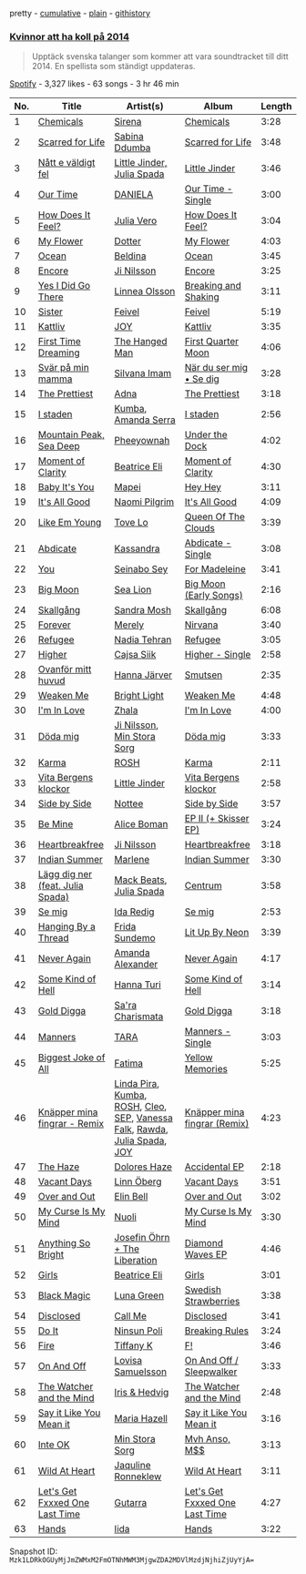 pretty - [cumulative](/playlists/cumulative/1m6DKwKNM1YLcm3OX6RzJg.md) - [plain](/playlists/plain/1m6DKwKNM1YLcm3OX6RzJg) - [githistory](https://github.githistory.xyz/mackorone/spotify-playlist-archive/blob/main/playlists/plain/1m6DKwKNM1YLcm3OX6RzJg)

### [Kvinnor att ha koll på 2014](https://open.spotify.com/playlist/1m6DKwKNM1YLcm3OX6RzJg)

> Upptäck svenska talanger som kommer att vara soundtracket till ditt 2014\.  En spellista som ständigt uppdateras.

[Spotify](https://open.spotify.com/user/spotify) - 3,327 likes - 63 songs - 3 hr 46 min

| No. | Title | Artist(s) | Album | Length |
|---|---|---|---|---|
| 1 | [Chemicals](https://open.spotify.com/track/2C0CjVT5c9zYvZvi06d3K1) | [Sirena](https://open.spotify.com/artist/3ua4MYAHmkOM1hL7o0FqIw) | [Chemicals](https://open.spotify.com/album/6bps2jUJmwpz3NAB7h1ps1) | 3:28 |
| 2 | [Scarred for Life](https://open.spotify.com/track/6hSxfT77rrINwjBwNLJQyk) | [Sabina Ddumba](https://open.spotify.com/artist/2Mp409M6EpFr3kGdQ1mwjS) | [Scarred for Life](https://open.spotify.com/album/2pLJ6YzC5PaXwm33bvU4Y6) | 3:48 |
| 3 | [Nått e väldigt fel](https://open.spotify.com/track/0Fv8TCHfYR6C1LfltRSXaE) | [Little Jinder, Julia Spada](https://open.spotify.com/artist/4tLbIEEl59BQQuzTVtGAZt) | [Little Jinder](https://open.spotify.com/album/7LIL14VAm9R4YDEyXDcj8J) | 3:46 |
| 4 | [Our Time](https://open.spotify.com/track/6mSxanbVnB8qniVZZELv1M) | [DANIELA](https://open.spotify.com/artist/23nV5y43ZKUFMjxGe0U0V5) | [Our Time \- Single](https://open.spotify.com/album/5PZp99yK7B2jLWBnmHshva) | 3:00 |
| 5 | [How Does It Feel?](https://open.spotify.com/track/35bC2skqceDj13rb0n6oIP) | [Julia Vero](https://open.spotify.com/artist/0Y3tjYXavSfCOvFjkPrSS6) | [How Does It Feel?](https://open.spotify.com/album/7klBCys45aj9xrA2KfhNh6) | 3:04 |
| 6 | [My Flower](https://open.spotify.com/track/6Q4CpyNSAmJjnJtQyOGK8r) | [Dotter](https://open.spotify.com/artist/5CPsScBTPYY11Lv4Eb7k4t) | [My Flower](https://open.spotify.com/album/6evWdmv5vg9xLTJ9MojyXg) | 4:03 |
| 7 | [Ocean](https://open.spotify.com/track/0I8DfUJCFZ29tT361A3P5j) | [Beldina](https://open.spotify.com/artist/1j9GGUnKOakzJXzYuaVGWT) | [Ocean](https://open.spotify.com/album/3oUN7kggwF2RZp1OTZ7kLw) | 3:45 |
| 8 | [Encore](https://open.spotify.com/track/2wNbHtFtBGgNtNx5pPenW9) | [Ji Nilsson](https://open.spotify.com/artist/4gXoprttD6M0HwTqQNsxOY) | [Encore](https://open.spotify.com/album/4t5QBYdX7YVymdhNQJtz4l) | 3:25 |
| 9 | [Yes I Did Go There](https://open.spotify.com/track/6ZYDtUFfikwkTNwxzmxDtx) | [Linnea Olsson](https://open.spotify.com/artist/5URaqWGLWi0maxmjctj8I0) | [Breaking and Shaking](https://open.spotify.com/album/0FUxJv4VOv3YcDij7mXo6n) | 3:11 |
| 10 | [Sister](https://open.spotify.com/track/52ibidnD7yUEYnGdQwfXSn) | [Feivel](https://open.spotify.com/artist/4IlDMQ8MLC5loSs9pdzetP) | [Feivel](https://open.spotify.com/album/6Bu2t24EVCXF75bOJGkBHN) | 5:19 |
| 11 | [Kattliv](https://open.spotify.com/track/3YHmE7BGCTAlMnwS58prHa) | [JOY](https://open.spotify.com/artist/0XgxgYnzpP0KwA4BMliFlq) | [Kattliv](https://open.spotify.com/album/6F8xptDIjdalRhckYJi6hs) | 3:35 |
| 12 | [First Time Dreaming](https://open.spotify.com/track/5Z8j7HPqz4AKDwX64rrlIT) | [The Hanged Man](https://open.spotify.com/artist/5tZJr2eD6Hzed8goSsvFzN) | [First Quarter Moon](https://open.spotify.com/album/6Ub7x47sI1SRulOYGvDeHE) | 4:06 |
| 13 | [Svär på min mamma](https://open.spotify.com/track/2vLi0TRgyBWF3XT789TK7W) | [Silvana Imam](https://open.spotify.com/artist/14vNE9iqS5eGAL6OogiN8g) | [När du ser mig • Se dig](https://open.spotify.com/album/5slPXymVI92WzU4ckyk3DA) | 3:28 |
| 14 | [The Prettiest](https://open.spotify.com/track/6WkEW1FqVm3gIQ8OT6DAVv) | [Adna](https://open.spotify.com/artist/1pduOlnYE5rd4VChXbeU8g) | [The Prettiest](https://open.spotify.com/album/5ggFRdnCv0Fas9CQW9ixSb) | 3:18 |
| 15 | [I staden](https://open.spotify.com/track/4PxOSNVoO7QbYPK6EIG353) | [Kumba](https://open.spotify.com/artist/0GD2LYGX4nMj9F84HsIWp1), [Amanda Serra](https://open.spotify.com/artist/6x5Okj9dLLSYeYE9LtnkIT) | [I staden](https://open.spotify.com/album/2gBjWy1NdE9z9X9elFGgjT) | 2:56 |
| 16 | [Mountain Peak, Sea Deep](https://open.spotify.com/track/3dGcfSthwIfEFo8BKoWKH9) | [Pheeyownah](https://open.spotify.com/artist/3uHNiWNGDKPU2dIA7Q7en9) | [Under the Dock](https://open.spotify.com/album/1Um1uJ7I1UYchG6FSZZneG) | 4:02 |
| 17 | [Moment of Clarity](https://open.spotify.com/track/4NcVWi4YFJ5P6Xl8pWHBo9) | [Beatrice Eli](https://open.spotify.com/artist/1lzoEy8yiIBiHOuaO4h5Wj) | [Moment of Clarity](https://open.spotify.com/album/49nxwF14MFVXam2ciL3Qtr) | 4:30 |
| 18 | [Baby It's You](https://open.spotify.com/track/6obw4kNNFTD9AcJmS23fOG) | [Mapei](https://open.spotify.com/artist/6baWjwY7WiVPCZcW7pqqhz) | [Hey Hey](https://open.spotify.com/album/7aAckmXx2tIaR6qB1F7cKs) | 3:11 |
| 19 | [It's All Good](https://open.spotify.com/track/4Zn4pQK12WQ96kGHMRhiKO) | [Naomi Pilgrim](https://open.spotify.com/artist/5QpXKWRjxAVZlmn5trAa16) | [It's All Good](https://open.spotify.com/album/0WD3NDgF06gmSKCFrGlvjw) | 4:09 |
| 20 | [Like Em Young](https://open.spotify.com/track/20N8HzFUDR2Je9WmvXvVDZ) | [Tove Lo](https://open.spotify.com/artist/4NHQUGzhtTLFvgF5SZesLK) | [Queen Of The Clouds](https://open.spotify.com/album/5Z5O36p7BivXzkucc0PAfw) | 3:39 |
| 21 | [Abdicate](https://open.spotify.com/track/1rYNmwfcscXLH1BTb2Tp6x) | [Kassandra](https://open.spotify.com/artist/4uDggFqIGEMJ9nSi81KAaI) | [Abdicate \- Single](https://open.spotify.com/album/2kuvpZj8nScuspORDoNG8S) | 3:08 |
| 22 | [You](https://open.spotify.com/track/2kAwRhYlFuUTqhdeeWdzyO) | [Seinabo Sey](https://open.spotify.com/artist/4X0v8sFoDZ6rIfkeOeVm2i) | [For Madeleine](https://open.spotify.com/album/0rk5czGKHLHVD0UYSz2cNB) | 3:41 |
| 23 | [Big Moon](https://open.spotify.com/track/0r2CdD3rZktGzx52EbpYml) | [Sea Lion](https://open.spotify.com/artist/0Rh7bmBDQ8p6p7XujYvWxT) | [Big Moon \(Early Songs\)](https://open.spotify.com/album/56Ezvn2HMyN3RKke8Jhl3y) | 2:16 |
| 24 | [Skallgång](https://open.spotify.com/track/4YCv92ag0PhIroJW26WlyV) | [Sandra Mosh](https://open.spotify.com/artist/68VaWzmrG770Q8AuJYB7C3) | [Skallgång](https://open.spotify.com/album/3D018sHbK05ME2OkNqtp7M) | 6:08 |
| 25 | [Forever](https://open.spotify.com/track/47GMmtA3PJ8FPWufELiR7d) | [Merely](https://open.spotify.com/artist/3R0EMFbUS5NaombX9GQOn7) | [Nirvana](https://open.spotify.com/album/24u50KJzOngqHyVsS1Yumd) | 3:40 |
| 26 | [Refugee](https://open.spotify.com/track/2lvMXoYjfJMJpjly1PVBLB) | [Nadia Tehran](https://open.spotify.com/artist/09ESvFEyyX1aDdRg5kmsvu) | [Refugee](https://open.spotify.com/album/1mWT7urJptqLU6t5cGexxk) | 3:05 |
| 27 | [Higher](https://open.spotify.com/track/3wj6yIJ6Mp2OTzv60dJCFc) | [Cajsa Siik](https://open.spotify.com/artist/0YoNeQ5nyDVM6lRAhnzvk8) | [Higher \- Single](https://open.spotify.com/album/5j8KW1nrh18aeJOByD0iJB) | 2:58 |
| 28 | [Ovanför mitt huvud](https://open.spotify.com/track/4Dr4FgZgEzVKuzQ85Us0F4) | [Hanna Järver](https://open.spotify.com/artist/6JHabNWuD8rd3TQQtMf6Q5) | [Smutsen](https://open.spotify.com/album/1Qq6LX6e7j7KyYhLJmnuJC) | 2:35 |
| 29 | [Weaken Me](https://open.spotify.com/track/7dtWskhOE8BM0QFTZV60pS) | [Bright Light](https://open.spotify.com/artist/5eVGKlBIDFLuG0wJPL6wHi) | [Weaken Me](https://open.spotify.com/album/6Uzv0LKk4R0MFTg1wGFNHK) | 4:48 |
| 30 | [I'm In Love](https://open.spotify.com/track/0M94S8r84UQlj30DiGakJG) | [Zhala](https://open.spotify.com/artist/2vI70V5Tc6jB3d2uzb2UEA) | [I'm In Love](https://open.spotify.com/album/4d9WOie0E4Iq4zs8rpcw9Y) | 4:00 |
| 31 | [Döda mig](https://open.spotify.com/track/5tNn3yFfZzXasCtq9yU8Sa) | [Ji Nilsson](https://open.spotify.com/artist/4gXoprttD6M0HwTqQNsxOY), [Min Stora Sorg](https://open.spotify.com/artist/53mirS5AzwzEw9MsquLXFo) | [Döda mig](https://open.spotify.com/album/1CMRCHyu46YlOLpLwkTawx) | 3:33 |
| 32 | [Karma](https://open.spotify.com/track/5Oc4FV7Xst4FV6h7Djnhza) | [ROSH](https://open.spotify.com/artist/739zjStIc6EHrV5thshKkp) | [Karma](https://open.spotify.com/album/3UPYf6XG4KnoFoYXkDqt8C) | 2:11 |
| 33 | [Vita Bergens klockor](https://open.spotify.com/track/1tQm2rikJzY16ydAO4MarP) | [Little Jinder](https://open.spotify.com/artist/5QYBoZAoupoPPuFB1KHfx0) | [Vita Bergens klockor](https://open.spotify.com/album/6Q599hbIBQ1Kc31U40oS3o) | 2:58 |
| 34 | [Side by Side](https://open.spotify.com/track/0YmkdpMyPBwf3aaJmlNTl9) | [Nottee](https://open.spotify.com/artist/4HzwGvwclnBi96qEpAh42Q) | [Side by Side](https://open.spotify.com/album/7GFioZolEtO3efNAgPRfx6) | 3:57 |
| 35 | [Be Mine](https://open.spotify.com/track/43tUtj6cBk1owPFUxlohgE) | [Alice Boman](https://open.spotify.com/artist/3WiytRnvoL0kT3oAGl9TCt) | [EP II \(+ Skisser EP\)](https://open.spotify.com/album/6ya2R3JMhXRuVrrZy5Bzwa) | 3:24 |
| 36 | [Heartbreakfree](https://open.spotify.com/track/2mBqpAQLPXGC9RgoQaslmr) | [Ji Nilsson](https://open.spotify.com/artist/4gXoprttD6M0HwTqQNsxOY) | [Heartbreakfree](https://open.spotify.com/album/6wITnfLpQXsy5rXdRCyZVz) | 3:18 |
| 37 | [Indian Summer](https://open.spotify.com/track/7ak59eu2Pw4TORd9GcXg2m) | [Marlene](https://open.spotify.com/artist/0pAV5GaO9ak8wk1NnF37Cl) | [Indian Summer](https://open.spotify.com/album/38G4kkUQiCtIYrTr0a2aEB) | 3:30 |
| 38 | [Lägg dig ner \(feat\. Julia Spada\)](https://open.spotify.com/track/4Z1qkBTPjy6AaFBD3Mes0W) | [Mack Beats](https://open.spotify.com/artist/3GulSpXnCkqwVDg45tyly4), [Julia Spada](https://open.spotify.com/artist/0GtgBnMAiOhU6MebyAB0V2) | [Centrum](https://open.spotify.com/album/3A84ljn6wa9q2LezCzEJrf) | 3:58 |
| 39 | [Se mig](https://open.spotify.com/track/7eQqI59dSjsfwB3BZGGBd8) | [Ida Redig](https://open.spotify.com/artist/2Q5xMO7xxS59W7ipdDQMQe) | [Se mig](https://open.spotify.com/album/3ZFgKDVHC0csLpU5KBqBkY) | 2:53 |
| 40 | [Hanging By a Thread](https://open.spotify.com/track/2L0YWDdbgVFFIoKx6sRKQI) | [Frida Sundemo](https://open.spotify.com/artist/5vuIOnOp6NI06rjLgTpYiY) | [Lit Up By Neon](https://open.spotify.com/album/5GlJD1iZGNGKTwoss2ga7b) | 3:39 |
| 41 | [Never Again](https://open.spotify.com/track/5BdZUskaBt9bSboa5VtEEB) | [Amanda Alexander](https://open.spotify.com/artist/0up2JtB84IcFEDUa8lAhr2) | [Never Again](https://open.spotify.com/album/5eEqAaODh4bqvLmm9fqZWd) | 4:17 |
| 42 | [Some Kind of Hell](https://open.spotify.com/track/0Rkk2u5ia6dltl6jrcduIz) | [Hanna Turi](https://open.spotify.com/artist/1vc3QH5C40mZuqQkmrkM03) | [Some Kind of Hell](https://open.spotify.com/album/1IyuiI1HcIVMlFpL0MPaME) | 3:14 |
| 43 | [Gold Digga](https://open.spotify.com/track/4a0kQAJWo81FhUgZ7zwHln) | [Sa'ra Charismata](https://open.spotify.com/artist/3adjEuueg4rtrN4r5E0qUH) | [Gold Digga](https://open.spotify.com/album/6rFmfEkV9Fw2z3SPm6tSWU) | 3:18 |
| 44 | [Manners](https://open.spotify.com/track/1jKhizwMMLRhd9ePlmrRVs) | [TARA](https://open.spotify.com/artist/44JuTivIAsawx5VOE51AQT) | [Manners \- Single](https://open.spotify.com/album/3YK92lBZVCqnLNJOK3JS91) | 3:03 |
| 45 | [Biggest Joke of All](https://open.spotify.com/track/300V5cWCzuWqtAC9DsNRxV) | [Fatima](https://open.spotify.com/artist/5uNCGgWH5Id1cW8kh9Sc67) | [Yellow Memories](https://open.spotify.com/album/0hg1LXzC5nqwTyEYHNFiwx) | 5:25 |
| 46 | [Knäpper mina fingrar \- Remix](https://open.spotify.com/track/0PIXeBuPkFCpV0zAhLROoS) | [Linda Pira](https://open.spotify.com/artist/0qeei9KQnptjwb8MgkqEoy), [Kumba](https://open.spotify.com/artist/0GD2LYGX4nMj9F84HsIWp1), [ROSH](https://open.spotify.com/artist/739zjStIc6EHrV5thshKkp), [Cleo](https://open.spotify.com/artist/1SwDFc5jX708XR3XtzLrRs), [SEP](https://open.spotify.com/artist/7aNX7YUSCDIcwGNlZlVpKo), [Vanessa Falk](https://open.spotify.com/artist/0GIFTbUHTZfEHaGy2ZsI0E), [Rawda](https://open.spotify.com/artist/7vITWGrhforyqJKaMUwdAH), [Julia Spada](https://open.spotify.com/artist/0GtgBnMAiOhU6MebyAB0V2), [JOY](https://open.spotify.com/artist/0XgxgYnzpP0KwA4BMliFlq) | [Knäpper mina fingrar \(Remix\)](https://open.spotify.com/album/3SqGWXewLT9SsdQRvFYJeQ) | 4:23 |
| 47 | [The Haze](https://open.spotify.com/track/1EnFkxdgmI84sIU0fvEkyc) | [Dolores Haze](https://open.spotify.com/artist/1eaRzpjJvZXJ531g9WrLP8) | [Accidental EP](https://open.spotify.com/album/7ibETOZPRWxlvKlQqUq2wV) | 2:18 |
| 48 | [Vacant Days](https://open.spotify.com/track/5vWzyysH15DxnwjQDc2AmX) | [Linn Öberg](https://open.spotify.com/artist/23tqPeCtmL4RUtfy8VAG00) | [Vacant Days](https://open.spotify.com/album/3PRhxHPndECx3G2FbeYgzB) | 3:51 |
| 49 | [Over and Out](https://open.spotify.com/track/2Yb9rplJSs1UxcRnXX508Q) | [Elin Bell](https://open.spotify.com/artist/0vbY7qZnawsS6XoxZ0wKev) | [Over and Out](https://open.spotify.com/album/4BT3Md1gzoZ6tsEZ1XACnE) | 3:02 |
| 50 | [My Curse Is My Mind](https://open.spotify.com/track/43qY5L1HJ3CKYgGJAcKh0x) | [Nuoli](https://open.spotify.com/artist/7xMAjwGrNnKqsASOpIS3gJ) | [My Curse Is My Mind](https://open.spotify.com/album/7djUn25xHNi5qZB2ibGT1c) | 3:30 |
| 51 | [Anything So Bright](https://open.spotify.com/track/1trgRFfj4SCKy2Ww1nWTjc) | [Josefin Öhrn + The Liberation](https://open.spotify.com/artist/6ExOR6M5umZFfNgXfjPcex) | [Diamond Waves EP](https://open.spotify.com/album/1UVq220d66clax8VogwgIR) | 4:46 |
| 52 | [Girls](https://open.spotify.com/track/6AnEE4npTEjvDrTpQdCMqS) | [Beatrice Eli](https://open.spotify.com/artist/1lzoEy8yiIBiHOuaO4h5Wj) | [Girls](https://open.spotify.com/album/42frCu8GbXbM0yTFoBc7uB) | 3:01 |
| 53 | [Black Magic](https://open.spotify.com/track/69TmILv0yqRlWEPCPn0SWs) | [Luna Green](https://open.spotify.com/artist/6WppBFTf3aSXsGee0LlcTs) | [Swedish Strawberries](https://open.spotify.com/album/7GQbWvfa9YFdbUAyKAC79c) | 3:38 |
| 54 | [Disclosed](https://open.spotify.com/track/7L0P5dT3VkRABiBCdLcGXw) | [Call Me](https://open.spotify.com/artist/1D5Teu4ytSaOvFzXzMfOVW) | [Disclosed](https://open.spotify.com/album/5fhtv2Iqk3E1gm5Y9hIP1e) | 3:41 |
| 55 | [Do It](https://open.spotify.com/track/5KH3XeR9hk0QUUOIqxt9r7) | [Ninsun Poli](https://open.spotify.com/artist/1SSDTJNx1ExMTdSceOOqOG) | [Breaking Rules](https://open.spotify.com/album/2s30a1wlPdFezOFP23rBE3) | 3:24 |
| 56 | [Fire](https://open.spotify.com/track/5km3PaR3G3izli7sjjjaso) | [Tiffany K](https://open.spotify.com/artist/7GygNNmOrzfxYA6FUzStyR) | [F!](https://open.spotify.com/album/16XLBiTCmMxMzoJn9zFEMW) | 3:46 |
| 57 | [On And Off](https://open.spotify.com/track/754QsvXagmmU7qbOVdRZsh) | [Lovisa Samuelsson](https://open.spotify.com/artist/7riT9X2b8cNxcnVKB1V3YX) | [On And Off / Sleepwalker](https://open.spotify.com/album/0QSvuP42WYOmX4f1JJgNwI) | 3:33 |
| 58 | [The Watcher and the Mind](https://open.spotify.com/track/4cbPc7APmUBuTwnOUoz8Es) | [Iris & Hedvig](https://open.spotify.com/artist/6Z1cYiZ3N2Q2WAc3ZXn913) | [The Watcher and the Mind](https://open.spotify.com/album/62AcdQFithlRAdVbK4dU7V) | 2:48 |
| 59 | [Say it Like You Mean it](https://open.spotify.com/track/30YuvcPzM120mgeNchky6p) | [Maria Hazell](https://open.spotify.com/artist/44pv88VpkRu39v0lupR2gZ) | [Say it Like You Mean it](https://open.spotify.com/album/38cgcDlZXNWPgU1L4OLbhf) | 3:16 |
| 60 | [Inte OK](https://open.spotify.com/track/0Wm74MutbYsqdNk5DRqPX8) | [Min Stora Sorg](https://open.spotify.com/artist/53mirS5AzwzEw9MsquLXFo) | [Mvh Anso, M$$](https://open.spotify.com/album/5lTCy0H7QkUCWsilyhkhfq) | 3:13 |
| 61 | [Wild At Heart](https://open.spotify.com/track/3WZFBxHWyIVlzH4nDAyR0B) | [Jaquline Ronneklew](https://open.spotify.com/artist/1mDQs9Mv3bVIJJyx2XCawe) | [Wild At Heart](https://open.spotify.com/album/0RY8mgqyjUUfXRa47kf9FF) | 3:11 |
| 62 | [Let's Get Fxxxed One Last Time](https://open.spotify.com/track/4tews9FvmahNNBMbgtEx4s) | [Gutarra](https://open.spotify.com/artist/5PjNp1KvPD5VXn7nj0xSMc) | [Let's Get Fxxxed One Last Time](https://open.spotify.com/album/3ICZKkjv6P9K5YlfMFrRtf) | 4:27 |
| 63 | [Hands](https://open.spotify.com/track/4loILEGYnk9XndvttRAnwn) | [Iida](https://open.spotify.com/artist/4r8kiXYHx1qXVGZFpyn2s1) | [Hands](https://open.spotify.com/album/4GpS06zFUvDx4Lcf3NCnFR) | 3:22 |

Snapshot ID: `Mzk1LDRkOGUyMjJmZWMxM2FmOTNhMWM3MjgwZDA2MDVlMzdjNjhiZjUyYjA=`